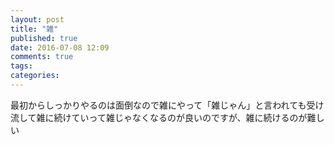 ```yaml
---
layout: post
title: "雑"
published: true
date: 2016-07-08 12:09
comments: true
tags: 
categories: 
---
```


最初からしっかりやるのは面倒なので雑にやって「雑じゃん」と言われても受け流して雑に続けていって雑じゃなくなるのが良いのですが、雑に続けるのが難しい
